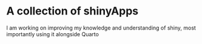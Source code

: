 # A collection of shinyApps

I am working on improving my knowledge and understanding of shiny, most importantly using it alongside Quarto
